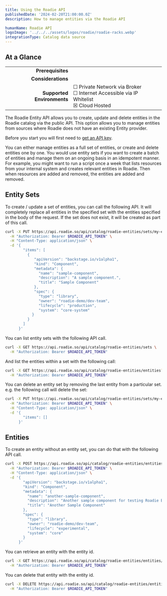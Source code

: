 ```yaml
---
title: Using the Roadie API
publishedDate: '2024-02-20T21:00:00.0Z'
description: How to manage entities via the Roadie API

humanName: Roadie API
logoImage: '../../../assets/logos/roadie/roadie-racks.webp'
integrationType: Catalog data source
---
```


## At a Glance
| | |
|---: | --- |
| **Prerequisites** |  |
| **Considerations** |  |
| **Supported Environments** | ☐ Private Network via Broker <br /> ☐ Internet Accessible via IP Whitelist <br /> ☒ Cloud Hosted |

The Roadie Entity API allows you to create, update and delete entities in the Roadie catalog via the public API. This option allows you to manage entities from sources where Roadie does not have an existing Entity provider.

Before you start you will first need to [get an API key](/docs/api/authorization/).

You can either manage entities as a full set of entities, or create and delete entities one by one. You would use entity sets if you want to create a batch of entities and manage them on an ongoing basis in an idempotent manner. For example, you might want to run a script once a week that lists resources from your internal system and creates relevant entities in Roadie. Then when resources are added and removed, the entities are added and removed.

## Entity Sets

To create / update a set of entities, you can call the following API. It will completely replace all entities in the specified set with the entities specified in the body of the request. If the set does not exist, it will be created as part of this call.

```bash
curl -X PUT https://api.roadie.so/api/catalog/roadie-entities/sets/my-entities \
  -H "Authorization: Bearer $ROADIE_API_TOKEN" \
  -H "Content-Type: application/json" \
  -d '{
        "items": [
          {
             "apiVersion": "backstage.io/v1alpha1",
             "kind": "Component",
             "metadata": {
               "name": "sample-component",
               "description": "A sample component.",
               "title": "Sample Component"
             },
             "spec": {
               "type": "library",
               "owner": "roadie-demo/dev-team",
               "lifecycle": "production",
               "system": "core-system"
            }
          }
        ]
      }'
```

You can list entity sets with the following API call.

```bash
curl -X GET https://api.roadie.so/api/catalog/roadie-entities/sets \
  -H "Authorization: Bearer $ROADIE_API_TOKEN"
```

And list the entities within a set with the following call:

```bash
curl -X GET https://api.roadie.so/api/catalog/roadie-entities/entities?set=my-entities \
  -H "Authorization: Bearer $ROADIE_API_TOKEN"
```

You can delete an entity set by removing the last entity from a particular set. e.g. the following call will delete the set:

```bash
curl -X PUT https://api.roadie.so/api/catalog/roadie-entities/sets/my-entities \
  -H "Authorization: Bearer $ROADIE_API_TOKEN" \
  -H "Content-Type: application/json" \
  -d '{
        "items": []
      }'
```

## Entities

To create an entity without an entity set, you can do that with the following API call.

```bash
curl -X POST https://api.roadie.so/api/catalog/roadie-entities/entities \
  -H "Authorization: Bearer $ROADIE_API_TOKEN" \
  -H "Content-Type: application/json" \
  -d '{
        "apiVersion": "backstage.io/v1alpha1",
        "kind": "Component",
        "metadata": {
          "name": "another-sample-component",
          "description": "Another sample component for testing Roadie Backstage functionality.",
          "title": "Another Sample Component"
        },
        "spec": {
          "type": "library",
          "owner": "roadie-demo/dev-team",
          "lifecycle": "experimental",
          "system": "core"
        }
      }'
```

You can retrieve an entity with the entity id.

```bash
curl -X GET https://api.roadie.so/api/catalog/roadie-entities/entities/d6ca25f8-58d0-4d19-a4d1-005065568f0e \
  -H "Authorization: Bearer $ROADIE_API_TOKEN"
```

You can delete that entity with the entity id.

```bash
curl -X DELETE https://api.roadie.so/api/catalog/roadie-entities/entities/d6ca25f8-58d0-4d19-a4d1-005065568f0e \
  -H "Authorization: Bearer $ROADIE_API_TOKEN"
```
